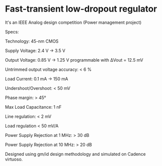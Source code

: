 # Fast-transient low-dropout regulator
It's an IEEE Analog design competition (Power management project)

Specs:

Technology: 45-nm CMOS

Supply Voltage: 2.4 V → 3.5 V

Output Voltage: 0.85 V → 1.25 V programmable with ΔVout = 12.5 mV

Untrimmed output voltage accuracy: < 6 %

Load Current: 0.1 mA → 150 mA

Undershoot/Overshoot: < 50 mV

Phase margin: > 45°

Max Load Capacitance: 1 nF

Line regulation: < 2 mV

Load regulation < 50 mV/A

Power Supply Rejection at 1 MHz: > 30 dB

Power Supply Rejection at 10 MHz: > 20 dB

Designed using gm/id design methodology and simulated on Cadence virtuoso.
